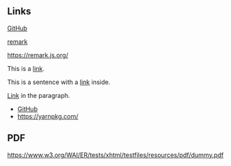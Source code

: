 ## Links

[GitHub](https://github.com/)

[remark](https://github.com/remarkjs/remark)

https://remark.js.org/

This is a [link](https://github.com/).

This is a sentence with a [link](https://example.com) inside.

[Link](https://example.com) in the paragraph.

- [GitHub](https://github.com/)
- https://yarnpkg.com/


## PDF

https://www.w3.org/WAI/ER/tests/xhtml/testfiles/resources/pdf/dummy.pdf
